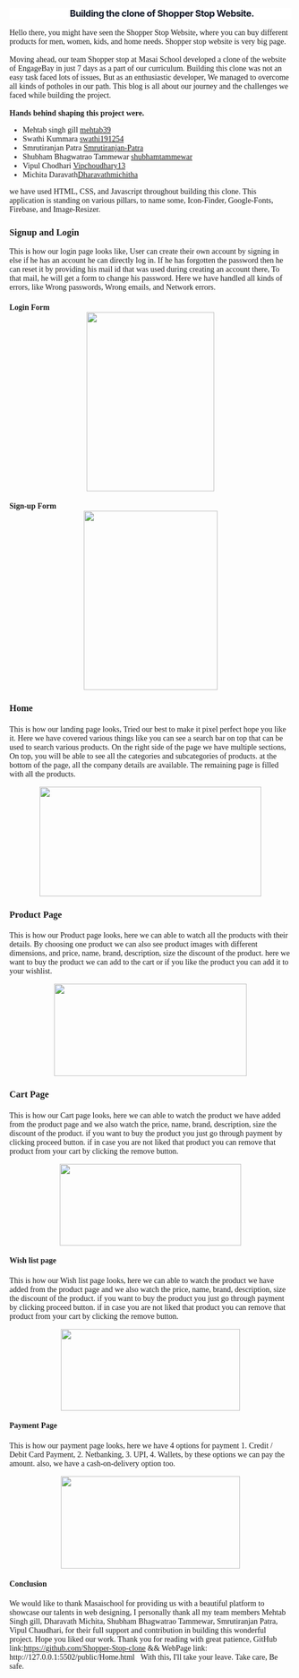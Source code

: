 <div><h3 style="--tw-ring-color: rgba(59, 130, 246, 0.5); --tw-ring-inset: var(--tw-empty, ); --tw-ring-offset-color: #fff; --tw-ring-offset-shadow: 0 0 #0000; --tw-ring-offset-width: 0px; --tw-ring-shadow: 0 0 #0000; --tw-shadow: 0 0 #0000; background-color: white; border-color: rgb(229, 231, 235); border-style: solid; border-width: 0px; box-sizing: border-box; color: #111827; font-family: Inter, ui-sans-serif, system-ui, -apple-system, BlinkMacSystemFont, &quot;Segoe UI&quot;, Roboto, &quot;Helvetica Neue&quot;, Arial, &quot;Noto Sans&quot;, sans-serif, &quot;Apple Color Emoji&quot;, &quot;Segoe UI Emoji&quot;, &quot;Segoe UI Symbol&quot;, &quot;Noto Color Emoji&quot;; letter-spacing: -0.5px; line-height: 1.2; margin: 0px; text-align: left;">&nbsp; &nbsp; &nbsp; &nbsp; &nbsp; &nbsp; &nbsp; &nbsp; &nbsp; &nbsp; &nbsp; &nbsp; &nbsp; &nbsp; &nbsp; &nbsp; Building the clone of Shopper Stop Website.</h3><div class="separator" style="clear: both;"><span style="font-family: Cambria, Cochin, Georgia, Times, &quot;Times New Roman&quot;, serif;"><br /></span></div><div class="separator" style="clear: both;"><span style="font-family: Cambria, Cochin, Georgia, Times, &quot;Times New Roman&quot;, serif;">Hello there, you might have seen the Shopper Stop Website, where you can buy different products for men, women, kids, and home needs. Shopper stop website is very big page.</span></div></div><div class="separator" style="clear: both;"><span style="font-family: Cambria, Cochin, Georgia, Times, &quot;Times New Roman&quot;, serif;"><br /></span></div><div class="separator" style="clear: both;"><span style="font-family: Cambria, Cochin, Georgia, Times, &quot;Times New Roman&quot;, serif;">Moving ahead, our team Shopper stop at Masai School developed a clone of the website of EngageBay in just 7 days as a part of our curriculum. Building this clone was not an easy task faced lots of issues, But as an enthusiastic developer, We managed to overcome all kinds of potholes in our path. This blog is all about our journey and the challenges we faced while building the project.</span></div><div class="separator" style="clear: both;"><span style="font-family: Cambria, Cochin, Georgia, Times, &quot;Times New Roman&quot;, serif;"><br /></span></div><div class="separator" style="clear: both;"><b style="font-family: Cambria, Cochin, Georgia, Times, &quot;Times New Roman&quot;, serif;">Hands behind shaping this project were.</b></div><div class="separator" style="clear: both;"><ul style="font-family: Cambria, Cochin, Georgia, Times, &quot;Times New Roman&quot;, serif;"><li>Mehtab singh gill&nbsp;<a href="https://github.com/mehtab39">mehtab39</a></li><li>Swathi Kummara&nbsp;<a href="https://github.com/swathi191254">swathi191254</a></li><li>Smrutiranjan Patra&nbsp;<a href="https://github.com/Smrutiranjan-Patra">Smrutiranjan-Patra</a></li><li>Shubham Bhagwatrao Tammewar&nbsp;<a href="https://github.com/shubhamtammewar">shubhamtammewar</a></li><li>Vipul Chodhari&nbsp;<a href="https://github.com/Vipchoudhary13">Vipchoudhary13</a></li><li>Michita Daravath<a href="https://github.com/Dharavathmichitha">Dharavathmichitha</a></li></ul><div><p style="font-family: Cambria, Cochin, Georgia, Times, &quot;Times New Roman&quot;, serif;">we have used HTML, CSS, and Javascript throughout building this clone. This application is standing on various pillars, to name some, Icon-Finder, Google-Fonts, Firebase, and Image-Resizer.</p><h3 style="font-family: Cambria, Cochin, Georgia, Times, &quot;Times New Roman&quot;, serif;">Signup and Login</h3><p style="font-family: Cambria, Cochin, Georgia, Times, &quot;Times New Roman&quot;, serif;">This is how our login page looks like, User can create their own account by signing in else if he has an account he can directly log in. If he has forgotten the password then he can reset it by providing his mail id that was used during creating an account there, To that mail, he will get a form to change his password. Here we have handled all kinds of errors, like Wrong passwords, Wrong emails, and Network errors.</p><h4 style="font-family: Cambria, Cochin, Georgia, Times, &quot;Times New Roman&quot;, serif;">Login Form<div class="separator" style="clear: both; text-align: center;"><a href="https://blogger.googleusercontent.com/img/a/AVvXsEiiHel1hMeYtRgmxmLVdPiUuOydC88jmY_wgBeiSnNIMehxRE9xLdwLRJ-sNI7YyxYJDb2EEyfU64--t4kWLsYIdONgm4m7E4t9Fnu45-LPffDEh7_mg3ioxNiA8JZjfAYHetPbJRDnKydoqDkgvwiEMm3s5tZM-byRyfpVTbATLLjmYmc6lR6oLF5V=s619" style="margin-left: 1em; margin-right: 1em;"><img border="0" data-original-height="619" data-original-width="441" height="320" src="https://blogger.googleusercontent.com/img/a/AVvXsEiiHel1hMeYtRgmxmLVdPiUuOydC88jmY_wgBeiSnNIMehxRE9xLdwLRJ-sNI7YyxYJDb2EEyfU64--t4kWLsYIdONgm4m7E4t9Fnu45-LPffDEh7_mg3ioxNiA8JZjfAYHetPbJRDnKydoqDkgvwiEMm3s5tZM-byRyfpVTbATLLjmYmc6lR6oLF5V=s320" width="228" /></a></div></h4><h4 style="font-family: Cambria, Cochin, Georgia, Times, &quot;Times New Roman&quot;, serif;">Sign-up Form<div class="separator" style="clear: both; text-align: center;"><a href="https://blogger.googleusercontent.com/img/a/AVvXsEgFxslvCrIPSY78QzHRaqod3tNYKi6dk_XAMOKv1po9yTW8FnZt5oQDt8KIaqMooh17c1ZIgQdKu2fFleXZ1iZaNNtvzosuZXRn8XmEAx-8aSSWPvqyv18OlkAofs3vVtt_M_rCfLJOe1pslvebs3Eslu3lGYssU_lFkZTwTg9zA-IPaX38dvSbstas=s603" style="margin-left: 1em; margin-right: 1em;"><img border="0" data-original-height="603" data-original-width="451" height="320" src="https://blogger.googleusercontent.com/img/a/AVvXsEgFxslvCrIPSY78QzHRaqod3tNYKi6dk_XAMOKv1po9yTW8FnZt5oQDt8KIaqMooh17c1ZIgQdKu2fFleXZ1iZaNNtvzosuZXRn8XmEAx-8aSSWPvqyv18OlkAofs3vVtt_M_rCfLJOe1pslvebs3Eslu3lGYssU_lFkZTwTg9zA-IPaX38dvSbstas=s320" width="239" /></a></div></h4><h3 style="font-family: Cambria, Cochin, Georgia, Times, &quot;Times New Roman&quot;, serif;">Home</h3><h4 style="font-family: Cambria, Cochin, Georgia, Times, &quot;Times New Roman&quot;, serif;"><div class="separator" style="clear: both; text-align: center;"><p style="font-weight: 400; text-align: start;">This is how our landing page looks, Tried our best to make it pixel perfect hope you like it. Here we have covered various things like you can see a search bar on top that can be used to search various products. On the right side of the page we have multiple sections, On top, you will be able to see all the categories and subcategories of products. at the bottom of the page, all the company details are available. The remaining page is filled with all the products.</p><div class="separator" style="clear: both; text-align: center;"><a href="https://blogger.googleusercontent.com/img/a/AVvXsEhB9z5weSDlzlbfFp9m7of-OV0L6l91Jy4q_51dGvEThNAnFvVq9IF8KR_lXne7LGyuTIeRm3BgTZazymPGUZAhZv3Bg4CGW4vnTXPKAreCSWh9Gczsbq1WJTHtTIvuk7isQyo9R1jIv97gqKPSYkmav0R0L9G1ogrEeP9CErVAuFOPt8Wmwazyg6tM=s1366" style="margin-left: 1em; margin-right: 1em;"><img border="0" data-original-height="768" data-original-width="1366" height="196" src="https://blogger.googleusercontent.com/img/a/AVvXsEhB9z5weSDlzlbfFp9m7of-OV0L6l91Jy4q_51dGvEThNAnFvVq9IF8KR_lXne7LGyuTIeRm3BgTZazymPGUZAhZv3Bg4CGW4vnTXPKAreCSWh9Gczsbq1WJTHtTIvuk7isQyo9R1jIv97gqKPSYkmav0R0L9G1ogrEeP9CErVAuFOPt8Wmwazyg6tM=w396-h196" width="396" /></a></div><p></p></div></h4><h3 style="font-family: Cambria, Cochin, Georgia, Times, &quot;Times New Roman&quot;, serif;">Product Page</h3><h4 style="font-family: Cambria, Cochin, Georgia, Times, &quot;Times New Roman&quot;, serif;"><div class="separator" style="clear: both; text-align: center;"><div class="separator" style="clear: both;"><p style="font-weight: 400; text-align: start;">This is how our Product page looks, here we can able to watch all the products with their details. By choosing one product we can also see product images with different dimensions, and price, name, brand, description, size the discount of the product. here we want to buy the product we can add to the cart or if you like the product you can add it to your wishlist.</p><img alt="" src="http://127.0.0.1:5500/public/blog.html" style="font-weight: 400; text-align: start;" /></div><div class="separator" style="clear: both; text-align: center;"><a href="https://blogger.googleusercontent.com/img/a/AVvXsEgRFHKB7N8UL3Noq17JGXUdN3C_hEgKvKhCc9XS5J1wuErMgOrh7o7V65Eogku0HNxrrc60OyfGk9HVRZqxbbK89nsskFVLnd9OG7spchOJkc0ASk5g_rShtoj1m9nDbxmkGAr11bdP0mUPTtFke6-EMSPt8-AiLxRjrrVcqoCZzsdyopnGrjklRgeh=s1352" style="margin-left: 1em; margin-right: 1em;"><img border="0" data-original-height="612" data-original-width="1352" height="165" src="https://blogger.googleusercontent.com/img/a/AVvXsEgRFHKB7N8UL3Noq17JGXUdN3C_hEgKvKhCc9XS5J1wuErMgOrh7o7V65Eogku0HNxrrc60OyfGk9HVRZqxbbK89nsskFVLnd9OG7spchOJkc0ASk5g_rShtoj1m9nDbxmkGAr11bdP0mUPTtFke6-EMSPt8-AiLxRjrrVcqoCZzsdyopnGrjklRgeh=w344-h165" width="344" /></a></div></div></h4><h3 style="font-family: Cambria, Cochin, Georgia, Times, &quot;Times New Roman&quot;, serif;">Cart Page</h3><h4 style="font-family: Cambria, Cochin, Georgia, Times, &quot;Times New Roman&quot;, serif;"><div class="separator" style="clear: both; text-align: center;"><p style="font-weight: 400; text-align: start;">This is how our Cart page looks, here we can able to watch the product we have added from the product page and we also watch the price, name, brand, description, size the discount of the product. if you want to buy the product you just go through payment by clicking proceed button. if in case you are not liked that product you can remove that product from your cart by clicking the remove button.</p><div class="separator" style="clear: both; text-align: center;"><a href="https://blogger.googleusercontent.com/img/a/AVvXsEhHazWpEww0PDHFoWiL57KdFRFyic2HFIAZ6W3D2dpbLbCARg_BHEtwZpFgE9o8wjKzIPzalxsjCVdsLN_X97oHj2c36RbjvJ75kCCaGXoqZHn6VwDatpDbAnQNb5R0RBumD1rM18FRbIGNXCyjOQpq3jwrmBnYWVcMRIhVXECuWFmLb7Mq8JtdYtkz=s1354" style="margin-left: 1em; margin-right: 1em;"><img border="0" data-original-height="619" data-original-width="1354" height="146" src="https://blogger.googleusercontent.com/img/a/AVvXsEhHazWpEww0PDHFoWiL57KdFRFyic2HFIAZ6W3D2dpbLbCARg_BHEtwZpFgE9o8wjKzIPzalxsjCVdsLN_X97oHj2c36RbjvJ75kCCaGXoqZHn6VwDatpDbAnQNb5R0RBumD1rM18FRbIGNXCyjOQpq3jwrmBnYWVcMRIhVXECuWFmLb7Mq8JtdYtkz=w324-h146" width="324" /></a></div><p></p></div></h4><h4 style="font-family: Cambria, Cochin, Georgia, Times, &quot;Times New Roman&quot;, serif;">Wish list page</h4><h4 style="font-family: Cambria, Cochin, Georgia, Times, &quot;Times New Roman&quot;, serif;"><div class="separator" style="clear: both; text-align: center;"><div class="separator" style="clear: both;"><p style="font-weight: 400; text-align: start;">This is how our Wish list page looks, here we can able to watch the product we have added from the product page and we also watch the price, name, brand, description, size the discount of the product. if you want to buy the product you just go through payment by clicking proceed button. if in case you are not liked that product you can remove that product from your cart by clicking the remove button.</p><div class="separator" style="clear: both; text-align: center;"><a href="https://blogger.googleusercontent.com/img/a/AVvXsEjSvHZwd1lENzsVPvzdM4Xnf-DgcOu3mN8uwkJnzJ2Mh3U0jClbo1QvAsRZuop-wfFOE1jGCwPPi0sN-P-vwtAfv16jAdb1iGHDZ5nHjf1TTxfwCXTrJasJAfWcOSQNdnCMGyBEXniaXsz2DT3A0lo4V6bD50l1Nw_mAoPGK_tsgpXJfq_encizEOgZ=s1354" style="margin-left: 1em; margin-right: 1em;"><img border="0" data-original-height="619" data-original-width="1354" height="146" src="https://blogger.googleusercontent.com/img/a/AVvXsEjSvHZwd1lENzsVPvzdM4Xnf-DgcOu3mN8uwkJnzJ2Mh3U0jClbo1QvAsRZuop-wfFOE1jGCwPPi0sN-P-vwtAfv16jAdb1iGHDZ5nHjf1TTxfwCXTrJasJAfWcOSQNdnCMGyBEXniaXsz2DT3A0lo4V6bD50l1Nw_mAoPGK_tsgpXJfq_encizEOgZ=s320" width="320" /></a></div></div></div></h4><h4 style="font-family: Cambria, Cochin, Georgia, Times, &quot;Times New Roman&quot;, serif;">Payment Page</h4><h4 style="font-family: Cambria, Cochin, Georgia, Times, &quot;Times New Roman&quot;, serif;"><div class="separator" style="clear: both; text-align: center;"><div class="separator" style="clear: both;"><p style="font-weight: 400; text-align: start;">This is how our payment page looks, here we have 4 options for payment 1. Credit / Debit Card Payment, 2. Netbanking, 3. UPI, 4. Wallets, by these options we can pay the amount. also, we have a cash-on-delivery option too.</p><div class="separator" style="clear: both; text-align: center;"><a href="https://blogger.googleusercontent.com/img/a/AVvXsEiNO-JIpjiroTLIgZtX4vZm2ezMIwJWustGY-YniQTrSVAc8Ysql45uQ5feKRtyCbdC58vxUstVGjzsHU4kyACpQEPxbIazh4HlQg_YTe7HZOvEt-vWhvrsvueKObl4OKSxywUlu5wO7H5Cna3GQ_Gd_-mgZycRAutudJL7Xa8sb2IwOTzoEPpW096E=s1348" style="margin-left: 1em; margin-right: 1em;"><img border="0" data-original-height="623" data-original-width="1348" height="165" src="https://blogger.googleusercontent.com/img/a/AVvXsEiNO-JIpjiroTLIgZtX4vZm2ezMIwJWustGY-YniQTrSVAc8Ysql45uQ5feKRtyCbdC58vxUstVGjzsHU4kyACpQEPxbIazh4HlQg_YTe7HZOvEt-vWhvrsvueKObl4OKSxywUlu5wO7H5Cna3GQ_Gd_-mgZycRAutudJL7Xa8sb2IwOTzoEPpW096E=w320-h165" width="320" /></a></div><p></p></div></div></h4><h4 style="font-family: Cambria, Cochin, Georgia, Times, &quot;Times New Roman&quot;, serif;">Conclusion</h4><h4 style="font-family: Cambria, Cochin, Georgia, Times, &quot;Times New Roman&quot;, serif;"><div class="separator" style="clear: both; text-align: center;"><div class="separator" style="clear: both;"><div class="separator" style="clear: both;"><p style="font-weight: 400; text-align: start;">We would like to thank Masaischool for providing us with a beautiful platform to showcase our talents in web designing, I personally thank all my team members Mehtab Singh gill, Dharavath Michita, Shubham Bhagwatrao Tammewar, Smrutiranjan Patra, Vipul Chaudhari, for their full support and contribution in building this wonderful project. Hope you liked our work. Thank you for reading with great patience, GitHub link:<a href="https://github.com/Smrutiranjan-Patra/Shopper-Stop-clone">https://github.com/Shopper-Stop-clone</a>&nbsp;&amp;&amp; WebPage link: http://127.0.0.1:5502/public/Home.html&nbsp; &nbsp;With this, I'll take your leave. Take care, Be safe.</p></div><p style="font-weight: 400; text-align: start;"><br /></p><br /><p style="font-weight: 400; text-align: start;"><br /></p></div><br /><p style="font-weight: 400; text-align: start;"><br /></p><img alt="" src="http://127.0.0.1:5500/public/blog.html" style="font-weight: 400; text-align: start;" /><br /><p style="font-weight: 400; text-align: start;"><br /></p></div><br /></h4><h4 style="font-family: Cambria, Cochin, Georgia, Times, &quot;Times New Roman&quot;, serif;"><div class="separator" style="clear: both; text-align: center;"></div><br /></h4></div></div>
